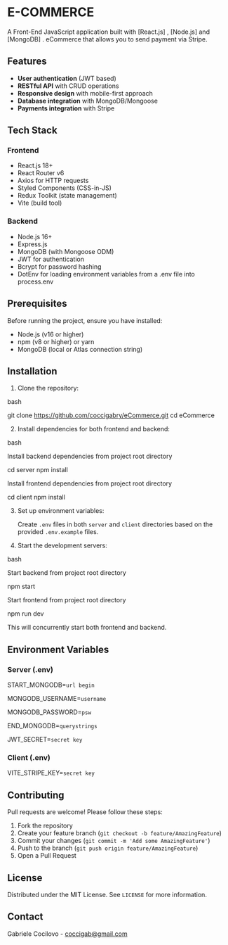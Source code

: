 # E-COMMERCE

A Front-End JavaScript application built with [React.js] , [Node.js] and [MongoDB] . 
eCommerce that allows you to send payment via Stripe.

## Features

- **User authentication** (JWT based)
- **RESTful API** with CRUD operations
- **Responsive design** with mobile-first approach
- **Database integration** with MongoDB/Mongoose
- **Payments integration** with Stripe

## Tech Stack

### Frontend
- React.js 18+
- React Router v6
- Axios for HTTP requests
- Styled Components (CSS-in-JS)
- Redux Toolkit (state management)
- Vite (build tool)

### Backend
- Node.js 16+
- Express.js
- MongoDB (with Mongoose ODM)
- JWT for authentication
- Bcrypt for password hashing
- DotEnv for loading environment variables from a .env file into process.env

## Prerequisites

Before running the project, ensure you have installed:
- Node.js (v16 or higher)
- npm (v8 or higher) or yarn
- MongoDB (local or Atlas connection string)

## Installation

1. Clone the repository:

bash   

git clone https://github.com/coccigabry/eCommerce.git   cd eCommerce
 
2. Install dependencies for both frontend and backend:

bash

Install backend dependencies from project root directory 

   cd server   npm install

Install frontend dependencies from project root directory 

   cd client   npm install   

3. Set up environment variables:

   Create `.env` files in both `server` and `client` directories based on the provided `.env.example` files.

4. Start the development servers:

bash

Start backend from project root directory 

   npm start

Start frontend from project root directory 

   npm run dev  

This will concurrently start both frontend and backend.

## Environment Variables

### Server (.env)
START_MONGODB=`url begin`

MONGODB_USERNAME=`username`

MONGODB_PASSWORD=`psw`

END_MONGODB=`querystrings`

JWT_SECRET=`secret key`

### Client (.env)
VITE_STRIPE_KEY=`secret key`

## Contributing

Pull requests are welcome! Please follow these steps:
1. Fork the repository
2. Create your feature branch (`git checkout -b feature/AmazingFeature`)
3. Commit your changes (`git commit -m 'Add some AmazingFeature'`)
4. Push to the branch (`git push origin feature/AmazingFeature`)
5. Open a Pull Request

## License

Distributed under the MIT License. See `LICENSE` for more information.

## Contact

Gabriele Cocilovo - coccigab@gmail.com  
